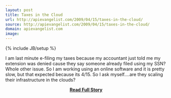```yaml
---
layout: post
title: Taxes in the Cloud
url: http://apievangelist.com/2009/04/15/taxes-in-the-cloud/
source: http://apievangelist.com/2009/04/15/taxes-in-the-cloud/
domain: apievangelist.com
image: 
---
```

{% include JB/setup %}<p>I am last minute e-filing my taxes because my accountant just told me my extension was denied cause they say someone already filed using my SSN? Whole other issue.
So I am working using an online software and it is pretty slow, but that expected because its 4/15.
So I ask myself....are they scaling their infrastructure in the clouds?

</p>
<center><p><a href="http://apievangelist.com/2009/04/15/taxes-in-the-cloud/" style='padding:25px; font-sze:18px; font-weight: bold;'>Read Full Story</a></p></center>
